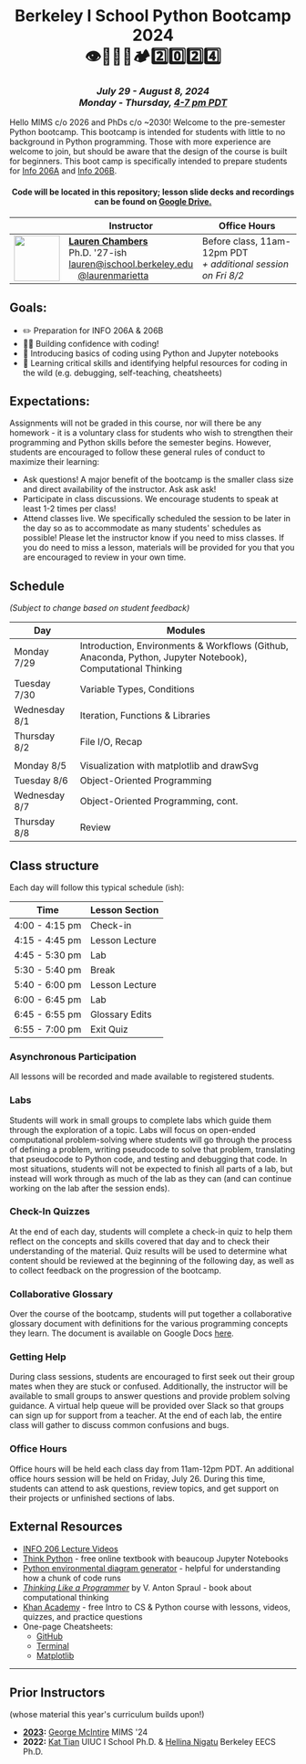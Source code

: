 <h1 align="center">Berkeley I School Python Bootcamp 2024<br>👁️🏫🐍🥾🏕️2️⃣0️⃣2️⃣4️⃣</h1>
<h3 align="center"><i>July 29 - August 8, 2024<br>Monday - Thursday, <a href="https://www.worldtimebuddy.com/?qm=1&lid=5391959,306,305,14,312,184745,30,1816670,1850147&h=5391959&date=2024-7-26&sln=16-19&hf=1">4-7 pm PDT</a></i></h3>

Hello MIMS c/o 2026 and PhDs c/o ~2030! Welcome to the pre-semester Python bootcamp. This bootcamp is intended for students with little to no background in Python programming. Those with more experience are welcome to join, but should be aware that the design of the course is built for beginners. This boot camp is specifically intended to prepare students for [Info 206A](https://www.ischool.berkeley.edu/courses/info/206a) and [Info 206B](https://www.ischool.berkeley.edu/courses/info/206b).


<h4 align="center">
Code will be located in this repository; lesson slide decks and recordings can be found on <a href="https://drive.google.com/drive/u/0/folders/1i3uYV41ieNStTIMHv84lp_MLBNGWvZUJ">Google Drive.</a>
</h4>

|                                                                             | Instructor                                                                                                                                                                                                                                                                                                                                     | Office Hours                                                      |
|-----------------------------------------------------------------------------|------------------------------------------------------------------------------------------------------------------------------------------------------------------------------------------------------------------------------------------------------------------------------------------------------------------------------------------------|-------------------------------------------------------------------|
| <img src="https://laurenmarietta.github.io/images/headshot.png" width="80"> | <a href="https://laurenmarietta.github.io/">**Lauren Chambers**</a><br/>Ph.D. '27-ish<br/>[lauren@ischool.berkeley.edu](mailto:lauren@ischool.berkeley.edu)<br/><img src="https://github.githubassets.com/assets/GitHub-Mark-ea2971cee799.png" class="rounded-circle p-3 headshot" width="16">[@laurenmarietta](https://github.com/laurenmarietta) | Before class, 11am-12pm PDT<br/>*+ additional session on Fri 8/2* |

## Goals:
- ✏️ Preparation for INFO 206A & 206B
- 💪🏽 Building confidence with coding!
- 🐍 Introducing basics of coding using Python and Jupyter notebooks
- 🐾 Learning critical skills and identifying helpful resources for coding in the wild (e.g. debugging, self-teaching, cheatsheets)

## Expectations:
Assignments will not be graded in this course, nor will there be any homework - it is a voluntary class for students who wish to strengthen their programming and Python skills before the semester begins. However, students are encouraged to follow these general rules of conduct to maximize their learning: 
- Ask questions! A major benefit of the bootcamp is the smaller class size and direct availability of the instructor. Ask ask ask!
- Participate in class discussions. We encourage students to speak at least 1-2 times per class!
- Attend classes live. We specifically scheduled the session to be later in the day so as to accommodate as many students' schedules as possible! Please let the instructor know if you need to miss classes. If you do need to miss a lesson, materials will be provided for you that you are encouraged to review in your own time. 

## Schedule
_(Subject to change based on student feedback)_

| Day | Modules                                                                                                    |
| ------ |------------------------------------------------------------------------------------------------------------|
| Monday 7/29 | Introduction, Environments & Workflows (Github, Anaconda, Python, Jupyter Notebook), Computational Thinking |
| Tuesday 7/30 | Variable Types, Conditions                                                                                 |
| Wednesday 8/1 | Iteration, Functions & Libraries                                                                           |
| Thursday 8/2 | File I/O, Recap                                                                                            |
||                                                                                                            |
| Monday 8/5 | Visualization with matplotlib and drawSvg                                                                  |                                                       |
| Tuesday 8/6 | Object-Oriented Programming                                                                                |
| Wednesday 8/7 | Object-Oriented Programming, cont.                                                                         |
| Thursday 8/8 | Review                                                                                                     |


## Class structure

Each day will follow this typical schedule (ish):

| Time           | Lesson Section |
|----------------|----------------|
| 4:00 - 4:15 pm | Check-in       |
| 4:15 - 4:45 pm | Lesson Lecture |
| 4:45 - 5:30 pm | Lab            |
| 5:30 - 5:40 pm | Break          |
| 5:40 - 6:00 pm | Lesson Lecture |
| 6:00 - 6:45 pm | Lab            |
| 6:45 - 6:55 pm | Glossary Edits |
| 6:55 - 7:00 pm | Exit Quiz      |

### Asynchronous Participation
All lessons will be recorded and made available to registered students.

### Labs
Students will work in small groups to complete labs which guide them through the exploration of a topic. Labs will focus on open-ended computational problem-solving where students will go through the process of defining a problem, writing pseudocode to solve that problem, translating that pseudocode to Python code, and testing and debugging that code. In most situations, students will not be expected to finish all parts of a lab, but instead will work through as much of the lab as they can (and can continue working on the lab after the session ends).

### Check-In Quizzes
At the end of each day, students will complete a check-in quiz to help them reflect on the concepts and skills covered that day and to check their understanding of the material. Quiz results will be used to determine what content should be reviewed at the beginning of the following day, as well as to collect feedback on the progression of the bootcamp.

### Collaborative Glossary
Over the course of the bootcamp, students will put together a collaborative glossary document with definitions for the various programming concepts they learn. The document is available on Google Docs [here](https://docs.google.com/document/d/1i4NwVoPUa2SnzKjRzU9Tnw3e0qJ3NsweAyz_W7LrJ7w/edit).

[//]: # (### Project)

[//]: # (Students will spend 2-3 days completing a group coding mini-project that draws on the Python concepts they learned in the bootcamp. For this project, students will )

[//]: # (<!--create a short animation using the Python turtle package that can be transformed into a GIF. The nature of this project will require students to demonstrate their understanding of decomposition and abstraction in order to effectively and efficiently create an animation. Additionally, though this project will not be formally assessed, students will be provided with a list of suggested Python constructs to include in their project. -->)

[//]: # (After completing their projects, students will share their works with their peers in a virtual showcase on the bootcamp's final day.)

### Getting Help
During class sessions, students are encouraged to first seek out their group mates when they are stuck or confused. Additionally, the instructor will be available to small groups to answer questions and provide problem solving guidance. A virtual help queue will be provided over Slack so that groups can sign up for support from a teacher. At the end of each lab, the entire class will gather to discuss common confusions and bugs.

### Office Hours
Office hours will be held each class day from 11am-12pm PDT. An additional office hours session will be held on Friday, July 26. During this time, students can attend to ask questions, review topics, and get support on their projects or unfinished sections of labs.

## External Resources
- [INFO 206 Lecture Videos](https://farid.berkeley.edu/downloads/tutorials/learnPython/)
- [Think Python](https://allendowney.github.io/ThinkPython/) - free online textbook with beaucoup Jupyter Notebooks
- [Python environmental diagram generator](https://pythontutor.com/python-compiler.html#mode=edit) - helpful for understanding how a chunk of code runs
- [_Thinking Like a Programmer_](http://www.r-5.org/files/books/computers/overviews/patterns/V_Anton_Spraul-Think_Like_a_Programmer-EN.pdf) by V. Anton Spraul - book about computational thinking
- [Khan Academy](https://www.khanacademy.org/computing/intro-to-python-fundamentals) - free Intro to CS & Python course with lessons, videos, quizzes, and practice questions
- One-page Cheatsheets:
  - [GitHub](https://education.github.com/git-cheat-sheet-education.pdf)
  - [Terminal](https://images.datacamp.com/image/upload/v1700047731/Marketing/Blog/Bash_Cheat_Sheet.pdf)
  - [Matplotlib](https://matplotlib.org/cheatsheets/cheatsheets.pdf)
  
-----------

## Prior Instructors
(whose material this year's curriculum builds upon!)
* **[2023](https://github.com/GeorgeMcIntire/MIMS2023_Python_Bootcamp?tab=readme-ov-file):** [George McIntire](https://www.ischool.berkeley.edu/people/george-mcintire) MIMS '24
* **2022:** [Kat Tian](https://kat-tian.github.io/) UIUC I School Ph.D. & [Hellina Nigatu](https://hhnigatu.github.io/) Berkeley EECS Ph.D.



